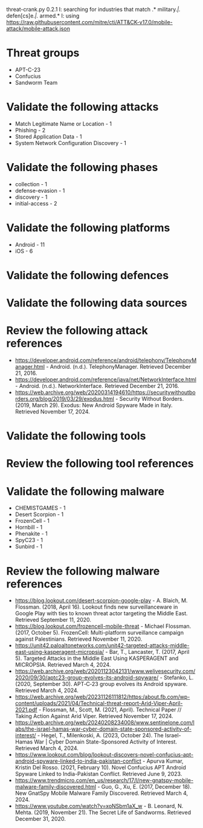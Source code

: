 threat-crank.py 0.2.1
I: searching for industries that match .* military.*|.* defen[cs]e.*|.* armed.*
I: using https://raw.githubusercontent.com/mitre/cti/ATT&CK-v17.0/mobile-attack/mobile-attack.json
# Threat groups

* APT-C-23
* Confucius
* Sandworm Team

# Validate the following attacks

* Match Legitimate Name or Location - 1
* Phishing - 2
* Stored Application Data - 1
* System Network Configuration Discovery - 1

# Validate the following phases

* collection - 1
* defense-evasion - 1
* discovery - 1
* initial-access - 2

# Validate the following platforms

* Android - 11
* iOS - 6

# Validate the following defences


# Validate the following data sources


# Review the following attack references

* https://developer.android.com/reference/android/telephony/TelephonyManager.html - Android. (n.d.). TelephonyManager. Retrieved December 21, 2016.
* https://developer.android.com/reference/java/net/NetworkInterface.html - Android. (n.d.). NetworkInterface. Retrieved December 21, 2016.
* https://web.archive.org/web/20200314194610/https://securitywithoutborders.org/blog/2019/03/29/exodus.html - Security Without Borders. (2019, March 29). Exodus: New Android Spyware Made in Italy. Retrieved November 17, 2024.

# Validate the following tools


# Review the following tool references


# Validate the following malware

* CHEMISTGAMES - 1
* Desert Scorpion - 1
* FrozenCell - 1
* Hornbill - 1
* Phenakite - 1
* SpyC23 - 1
* Sunbird - 1

# Review the following malware references

* https://blog.lookout.com/desert-scorpion-google-play - A. Blaich, M. Flossman. (2018, April 16). Lookout finds new surveillanceware in Google Play with ties to known threat actor targeting the Middle East. Retrieved September 11, 2020.
* https://blog.lookout.com/frozencell-mobile-threat - Michael Flossman. (2017, October 5). FrozenCell: Multi-platform surveillance campaign against Palestinians. Retrieved November 11, 2020.
* https://unit42.paloaltonetworks.com/unit42-targeted-attacks-middle-east-using-kasperagent-micropsia/ - Bar, T., Lancaster, T. (2017, April 5). Targeted Attacks in the Middle East Using KASPERAGENT and MICROPSIA. Retrieved March 4, 2024.
* https://web.archive.org/web/20201123042131/www.welivesecurity.com/2020/09/30/aptc23-group-evolves-its-android-spyware/ - Stefanko, L. (2020, September 30). APT‑C‑23 group evolves its Android spyware. Retrieved March 4, 2024.
* https://web.archive.org/web/20231126111812/https:/about.fb.com/wp-content/uploads/2021/04/Technical-threat-report-Arid-Viper-April-2021.pdf - Flossman, M., Scott, M. (2021, April). Technical Paper // Taking Action Against Arid Viper. Retrieved November 17, 2024.
* https://web.archive.org/web/20240208234008/www.sentinelone.com/labs/the-israel-hamas-war-cyber-domain-state-sponsored-activity-of-interest/ - Hegel, T., Milenkoski, A. (2023, October 24). The Israel-Hamas War | Cyber Domain State-Sponsored Activity of Interest. Retrieved March 4, 2024.
* https://www.lookout.com/blog/lookout-discovers-novel-confucius-apt-android-spyware-linked-to-india-pakistan-conflict - Apurva Kumar, Kristin Del Rosso. (2021, February 10). Novel Confucius APT Android Spyware Linked to India-Pakistan Conflict. Retrieved June 9, 2023.
* https://www.trendmicro.com/en_us/research/17/l/new-gnatspy-mobile-malware-family-discovered.html - Guo, G., Xu, E. (2017, December 18). New GnatSpy Mobile Malware Family Discovered. Retrieved March 4, 2024.
* https://www.youtube.com/watch?v=xoNSbm1aX_w - B. Leonard, N. Mehta. (2019, November 21). The Secret Life of Sandworms. Retrieved December 31, 2020.

